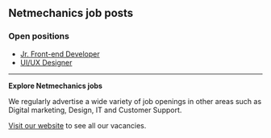 ## Netmechanics job posts
### Open positions
- [Jr. Front-end Developer](/dev-front-end-junior.md)
- [UI/UX Designer](/designer-ui.md)

------
**Explore Netmechanics jobs**

We regularly advertise a wide variety of job openings in other areas such as Digital marketing, Design, IT and Customer Support. 

[Visit our website](https://www.netmechanics.gr/el/career-406) to see all our vacancies.
